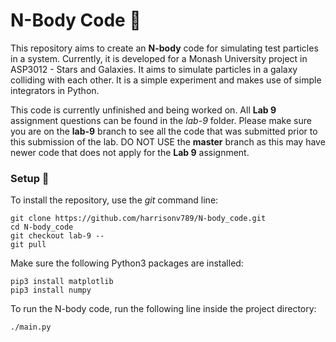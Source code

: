 # N-Body Code :apple:

This repository aims to create an **N-body** code for simulating test particles in a system. Currently, it is developed for a Monash University project in ASP3012 - Stars and Galaxies. It aims to simulate particles in a galaxy colliding with each other. It is a simple experiment and makes use of simple integrators in Python.

This code is currently unfinished and being worked on. All **Lab 9** assignment questions can be found in the *lab-9* folder. Please make sure you are on the **lab-9** branch to see all the code that was submitted prior to this submission of the lab. DO NOT USE the **master** branch as this may have newer code that does not apply for the **Lab 9** assignment.

### Setup :scroll:

To install the repository, use the *git* command line:

```
git clone https://github.com/harrisonv789/N-body_code.git
cd N-body_code
git checkout lab-9 --
git pull
```

Make sure the following Python3 packages are installed:

```
pip3 install matplotlib
pip3 install numpy
```

To run the N-body code, run the following line inside the project directory:
```
./main.py
```
